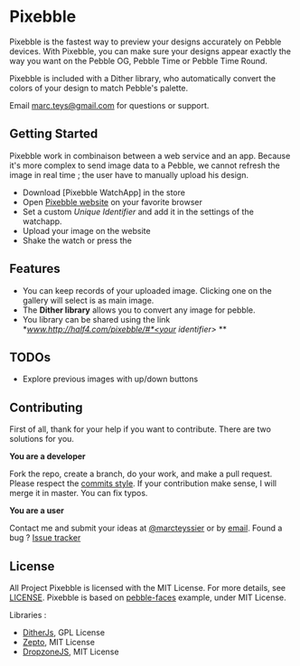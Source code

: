 Pixebble
========

Pixebble is the fastest way to preview your designs accurately on Pebble devices. With Pixebble, you can make sure your designs appear exactly the way you want on the Pebble OG, Pebble Time or Pebble Time Round. 

Pixebble is included with a Dither library, who automatically convert the colors of your design to match Pebble's palette. 

Email [marc.teys@gmail.com][support] for questions or support.



Getting Started
---------------

Pixebble work in combinaison between a web service and an app. Because it's more complex to send image data to a Pebble, we cannot refresh the image in real time ; the user have to manually upload his design. 

 * Download [Pixebble WatchApp] in the store
 * Open [Pixebble website](www.half4.com/pixebble/) on your favorite browser 
 * Set a custom *Unique Identifier* and add it in the settings of the watchapp.
 * Upload your image on the website
 * Shake the watch or press the 


Features
--------

 * You can keep records of your uploaded image. Clicking one on the gallery will select is as main image. 
 * The **Dither library** allows you to convert any image for pebble.
 * You library can be shared using the link **www.http://half4.com/pixebble/#*<your identifier>* **

TODOs
--------

 * Explore previous images with up/down buttons


Contributing
-----------------

First of all, thank for your help if you want to contribute. There are two solutions for you.

**You are a developer**

Fork the repo, create a branch, do your work, and make a pull request. Please respect the [commits style](https://github.com/marcteys/pixebble/commits/master).
If your contribution make sense, I will merge it in master. You can fix typos. 


**You are a user**

Contact me and submit your ideas at [@marcteyssier](http://twitter.com/marcteyssier) or by [email][support].
Found a bug ? [Issue tracker](https://github.com/marcteys/pixebble/issues)


License
-------

All Project Pixebble is licensed with the MIT License. For more details, see [LICENSE](https://github.com/marcteys/pixebble/blob/master/LICENSE).
Pixebble is based on [pebble-faces](https://github.com/pebble-examples/pebble-faces) example, under MIT License.

Libraries :

 * [DitherJs](https://github.com/dpiccone/ditherjs), GPL License
 * [Zepto](http://zeptojs.com/), MIT License
 * [DropzoneJS](https://github.com/enyo/dropzone/), MIT License



[support]: mailto:marc.teys@gmail.com